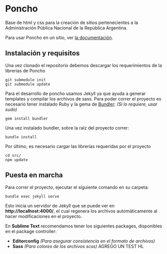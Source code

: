# Poncho

Base de html y css para la creación de sitios pertenecientes a la Administración Pública Nacional de la República Argentina.

Para usar Poncho en un sitio, ver [la documentación](http://argob.github.io/poncho/).

## Instalación y requisitos

Una vez clonado el repositorio debemos descargar los requerimientos de la librerias de Poncho

    git submodule init
    git submodule update

Para el desarrollo de poncho usamos Jekyll ya que ayuda a generar templates y compilar los archivos de sass.
Para poder correr el proyecto es necesario tener instalado Ruby y la gema de [Bundler](http://bundler.io/): *(Si lo requiere, usar sudo)*

    gem install bundler

Una vez instalado bundler, sobre la raíz del proyecto correr:

    bundle install

Por último, es necesario cargar las librerías requeridas por el proyecto

    cd src/
    npm update

## Puesta en marcha

Para correr el proyecto, ejecutar el siguiente comando en su carpeta:

    bundle exec jekyll serve

Esto inicia un servidor de Jekyll que se puede ver en **http://localhost:4000/**, el cual regenera los archivos automáticamente al hacer modificaciones en el proyecto.

En **Sublime Text** recomendamos tener los siguientes packages, disponibles en el package controller:

- **Editorconfig** *(Para asegurar consistencia en el formato de archivos)*
- **Sass** *(Para colores de los archivos scss)*
AGREGO UN TEST HL
